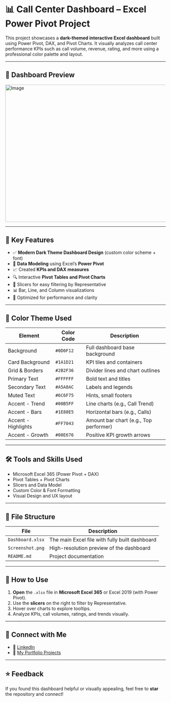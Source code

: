 # 📊 Call Center Dashboard – Excel Power Pivot Project

This project showcases a **dark-themed interactive Excel dashboard** built using Power Pivot, DAX, and Pivot Charts. It visually analyzes call center performance KPIs such as call volume, revenue, rating, and more using a professional color palette and layout.

---

## 📸 Dashboard Preview

<img width="826" height="430" alt="Image" src="https://github.com/user-attachments/assets/95282dbf-a2e1-4b84-8c3e-9fa490d6c86f" />

---

## 🧠 Key Features

- ✅ **Modern Dark Theme Dashboard Design** (custom color scheme + font)
- 🔗 **Data Modeling** using Excel’s **Power Pivot**
- 📈 Created **KPIs and DAX measures**
- 🔍 Interactive **Pivot Tables and Pivot Charts**
- 🎯 Slicers for easy filtering by Representative
- 📊 Bar, Line, and Column visualizations
- 🚀 Optimized for performance and clarity

---

## 🎨 Color Theme Used

| Element            | Color Code | Description                           |
|--------------------|------------|---------------------------------------|
| Background         | `#0D0F12`  | Full dashboard base background        |
| Card Background    | `#1A1D21`  | KPI tiles and containers              |
| Grid & Borders     | `#2B2F36`  | Divider lines and chart outlines      |
| Primary Text       | `#FFFFFF`  | Bold text and titles                  |
| Secondary Text     | `#A5A8AC`  | Labels and legends                    |
| Muted Text         | `#6C6F75`  | Hints, small footers                  |
| Accent - Trend     | `#00B5FF`  | Line charts (e.g., Call Trend)        |
| Accent - Bars      | `#1E88E5`  | Horizontal bars (e.g., Calls)         |
| Accent - Highlights| `#FF7043`  | Amount bar chart (e.g., Top performer)|
| Accent - Growth    | `#00E676`  | Positive KPI growth arrows            |

---

## 🛠 Tools and Skills Used

- Microsoft Excel 365 (Power Pivot + DAX)
- Pivot Tables + Pivot Charts
- Slicers and Data Model
- Custom Color & Font Formatting
- Visual Design and UX layout

---

## 📂 File Structure

| File | Description |
|------|-------------|
| `Dashboard.xlsx` | The main Excel file with fully built dashboard |
| `Screenshot.png` | High-resolution preview of the dashboard |
| `README.md` | Project documentation |

---

## 📌 How to Use

1. **Open** the `.xlsx` file in **Microsoft Excel 365** or Excel 2019 (with Power Pivot).
2. Use the **slicers** on the right to filter by Representative.
3. Hover over charts to explore tooltips.
4. Analyze KPIs, call volumes, ratings, and trends visually.

---

## 🔗 Connect with Me

- 💼 [LinkedIn](https://www.linkedin.com/in/aniket-kumar-995424324)
- 📂 [My Portfolio Projects](https://github.com/aniketkumariitp?tab=repositories)

---

## ⭐️ Feedback

If you found this dashboard helpful or visually appealing, feel free to **star** the repository and connect!

